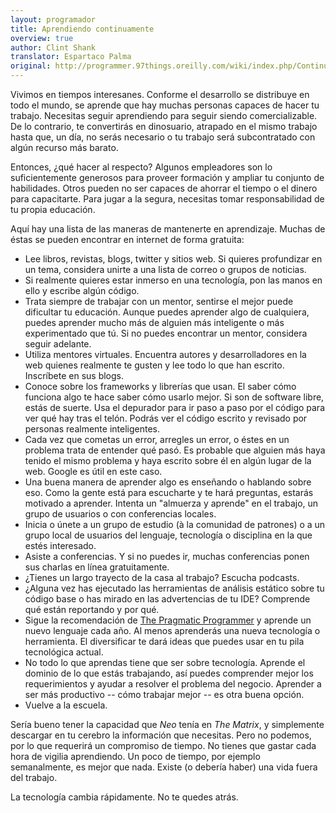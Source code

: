 ```yaml
---
layout: programador
title: Aprendiendo continuamente
overview: true
author: Clint Shank
translator: Espartaco Palma
original: http://programmer.97things.oreilly.com/wiki/index.php/Continuous_Learning
---
```


Vivimos en tiempos interesanes. Conforme el desarrollo se distribuye en todo
el mundo, se aprende que hay muchas personas capaces de hacer tu trabajo.
Necesitas seguir aprendiendo para seguir siendo comercializable. De lo
contrario, te convertirás en dinosuario, atrapado en el mismo trabajo hasta
que, un día, no serás necesario o tu trabajo será subcontratado con algún
recurso más barato.

Entonces, ¿qué hacer al respecto? Algunos empleadores son lo suficientemente
generosos para proveer formación y ampliar tu conjunto de habilidades. Otros
pueden no ser capaces de ahorrar el tiempo o el dinero para capacitarte. Para
jugar a la segura, necesitas tomar responsabilidad de tu propia educación.

Aquí hay una lista de las maneras de mantenerte en aprendizaje. Muchas de
éstas se pueden encontrar en internet de forma gratuita:

* Lee libros, revistas, blogs, twitter y sitios web. Si quieres profundizar
en un tema, considera unirte a una lista de correo o grupos de noticias.
* Si realmente quieres estar inmerso en una tecnología, pon las manos en ello
y escribe algún código.
* Trata siempre de trabajar con un mentor, sentirse el mejor puede dificultar
tu educación. Aunque puedes aprender algo de cualquiera, puedes aprender mucho
más de alguien más inteligente o más experimentado que tú. Si no puedes
encontrar un mentor, considera seguir adelante.
* Utiliza mentores virtuales. Encuentra autores y desarrolladores en la web
quienes realmente te gusten y lee todo lo que han escrito. Inscríbete en sus
blogs.
* Conoce sobre los frameworks y librerías que usan. El saber cómo funciona
algo te hace saber cómo usarlo mejor. Si son de software libre, estás de
suerte. Usa el depurador para ir paso a paso por el código para ver qué hay
tras el telón. Podrás ver el código escrito y revisado por personas realmente inteligentes.
* Cada vez que cometas un error, arregles un error, o éstes en un problema
trata de entender qué pasó. Es probable que alguien más haya tenido el mismo
problema y haya escrito sobre él en algún lugar de la web. Google es útil en
este caso.
* Una buena manera de aprender algo es enseñando o hablando sobre eso. Como
la gente está para escucharte y te hará preguntas, estarás motivado a
aprender. Intenta un "almuerza y aprende" en el trabajo, un grupo de usuarios
o con conferencias locales.
* Inicia o únete a un grupo de estudio (à la comunidad de patrones) o a un
grupo local de usuarios del lenguaje, tecnología o disciplina en la que estés
interesado.
* Asiste a conferencias. Y si no puedes ir, muchas conferencias ponen sus
charlas en línea gratuitamente.
* ¿Tienes un largo trayecto de la casa al trabajo? Escucha podcasts.
* ¿Alguna vez has ejecutado las herramientas de análisis estático sobre tu
código base o has mirado en las advertencias de tu IDE? Comprende qué están
reportando y por qué.
* Sigue la recomendación de [The Pragmatic Programmer][1] y aprende un nuevo
lenguaje cada año. Al menos aprenderás una nueva tecnología o herramienta.
El diversificar te dará ideas que puedes usar en tu pila tecnológica actual.
* No todo lo que aprendas tiene que ser sobre tecnología. Aprende el dominio
de lo que estás trabajando, así puedes comprender mejor los requerimientos y
ayudar a resolver el problema del negocio. Aprender a ser más productivo --
cómo trabajar mejor -- es otra buena opción.
* Vuelve a la escuela.

Sería bueno tener la capacidad que *Neo* tenía en *The Matrix*, y simplemente
descargar en tu cerebro la información que necesitas. Pero no podemos, por lo
que requerirá un compromiso de tiempo. No tienes que gastar cada hora de
vigilia aprendiendo. Un poco de tiempo, por ejemplo semanalmente, es mejor que
nada. Existe (o debería haber) una vida fuera del trabajo.

La tecnología cambia rápidamente. No te quedes atrás.

[1]: http://www.pragprog.com/titles/tpp/the-pragmatic-programmer

